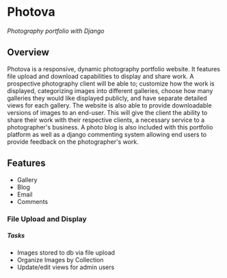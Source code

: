# Photova
*Photography portfolio with Django*

## Overview

Photova is a responsive, dynamic photography portfolio website. It features file upload and download capabilities to display and share work. A prospective photography client will be able to; customize how the work is displayed, categorizing images into different galleries, choose how many galleries they would like displayed publicly, and have separate detailed views for each gallery. The website is also able to provide downloadable versions of images to an end-user. This will give the client the ability to share their work with their respective clients, a necessary service to a photographer's business. A photo blog is also included with this portfolio platform as well as a django commenting system allowing end users to provide feedback on the photographer's work.


## Features

- Gallery
- Blog
- Email
- Comments

### File Upload and Display
##### Tasks
- Images stored to db via file upload
- Organize Images by Collection
- Update/edit views for admin users 
